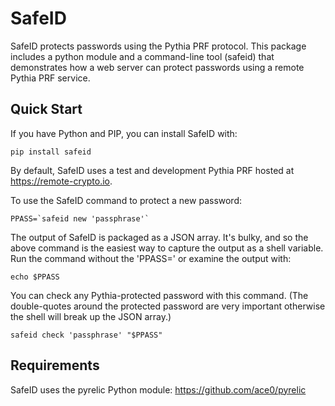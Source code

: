 SafeID
=====================

SafeID protects passwords using the Pythia PRF protocol. This package includes
a python module and a command-line tool (safeid) that demonstrates
how a web server can protect passwords using a remote Pythia PRF service.

Quick Start
--------------------
If you have Python and PIP, you can install SafeID with:

`pip install safeid`

By default, SafeID uses a test and development Pythia PRF hosted at https://remote-crypto.io.

To use the SafeID command to protect a new password:

```PPASS=`safeid new 'passphrase'` ```

The output of SafeID is packaged as a JSON array. It's bulky, and so the above command is the easiest way to capture the output as a shell variable. Run the command without the 'PPASS=' or examine the output with:

`echo $PPASS`

You can check any Pythia-protected password with this command. (The double-quotes around the protected password are very important otherwise the shell will break up the JSON array.)

`safeid check 'passphrase' "$PPASS"`


Requirements
------------------------
SafeID uses the pyrelic Python module: https://github.com/ace0/pyrelic

